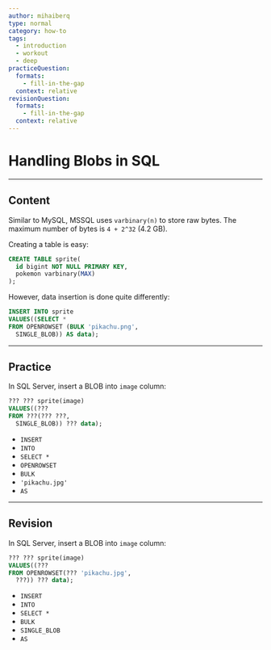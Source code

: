 ```yaml
---
author: mihaiberq
type: normal
category: how-to
tags:
  - introduction
  - workout
  - deep
practiceQuestion:
  formats:
    - fill-in-the-gap
  context: relative
revisionQuestion:
  formats:
    - fill-in-the-gap
  context: relative
---
```


# Handling Blobs in SQL


---

## Content

Similar to MySQL, MSSQL uses `varbinary(n)` to store raw bytes. The maximum number of bytes is `4 + 2^32` (4.2 GB).

Creating a table is easy:

```sql
CREATE TABLE sprite(
  id bigint NOT NULL PRIMARY KEY,
  pokemon varbinary(MAX)
);
```

However, data insertion is done quite differently:

```sql
INSERT INTO sprite
VALUES((SELECT *
FROM OPENROWSET (BULK 'pikachu.png',
  SINGLE_BLOB)) AS data);
```


---

## Practice

In SQL Server, insert a BLOB into `image` column:

```sql
??? ??? sprite(image)
VALUES((???
FROM ???(??? ???,
  SINGLE_BLOB)) ??? data);
```

- `INSERT`
- `INTO`
- `SELECT *`
- `OPENROWSET`
- `BULK`
- `'pikachu.jpg'`
- `AS`


---

## Revision

In SQL Server, insert a BLOB into `image` column:

```sql
??? ??? sprite(image)
VALUES((???
FROM OPENROWSET(??? 'pikachu.jpg',
  ???)) ??? data);
```

- `INSERT`
- `INTO`
- `SELECT *`
- `BULK`
- `SINGLE_BLOB`
- `AS`
